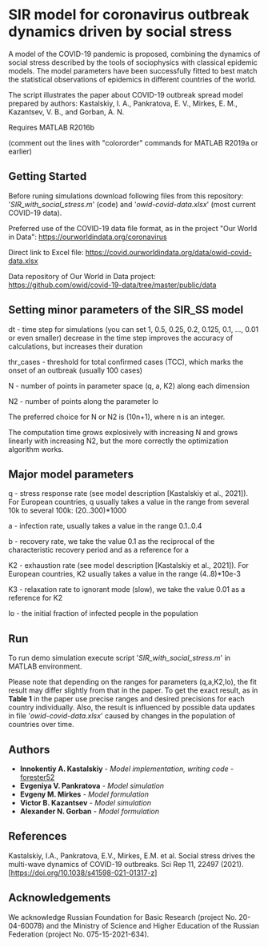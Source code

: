 # SIR model for coronavirus outbreak dynamics driven by social stress

A model of the COVID-19 pandemic is proposed, combining the dynamics of social stress described by the tools of sociophysics with classical epidemic models.
The model parameters have been successfully fitted to best match the statistical observations of epidemics in different countries of the world.

The script illustrates the paper about COVID-19 outbreak spread model prepared by authors: Kastalskiy, I. A., Pankratova, E. V., Mirkes, E. M., Kazantsev, V. B., and Gorban, A. N.

Requires MATLAB R2016b

(comment out the lines with "colororder" commands for MATLAB R2019a or earlier)



## Getting Started

Before runing simulations download following files from this repository: '*SIR_with_social_stress.m*' (code) and '*owid-covid-data.xlsx*' (most current COVID-19 data).

Preferred use of the COVID-19 data file format, as in the project "Our World in Data": https://ourworldindata.org/coronavirus

Direct link to Excel file: https://covid.ourworldindata.org/data/owid-covid-data.xlsx

Data repository of Our World in Data project: https://github.com/owid/covid-19-data/tree/master/public/data



## Setting minor parameters of the SIR_SS model

dt - time step for simulations (you can set 1, 0.5, 0.25, 0.2, 0.125, 0.1, ..., 0.01 or even smaller) decrease in the time step improves the accuracy of calculations, but increases their duration

thr_cases - threshold for total confirmed cases (TCC), which marks the onset of an outbreak
          (usually 100 cases)

N - number of points in parameter space (q, a, K2) along each dimension

N2 - number of points along the parameter Io

The preferred choice for N or N2 is (10n+1), where n is an integer.

The computation time grows explosively with increasing N and grows linearly with increasing N2, but the more correctly the optimization algorithm works.



## Major model parameters

q - stress response rate (see model description [Kastalskiy et al., 2021]). For European countries, q usually takes a value in the range from several 10k to several 100k: (20..300)*1000

a - infection rate, usually takes a value in the range 0.1..0.4

b - recovery rate, we take the value 0.1 as the reciprocal of the characteristic recovery period and as a reference for a

K2 - exhaustion rate (see model description [Kastalskiy et al., 2021]). For European countries, K2 usually takes a value in the range (4..8)*10e-3

K3 - relaxation rate to ignorant mode (slow), we take the value 0.01 as a reference for K2

Io - the initial fraction of infected people in the population



## Run

To run demo simulation execute script '*SIR_with_social_stress.m*' in MATLAB environment.

Please note that depending on the ranges for parameters (q,a,K2,Io), the fit result may differ slightly from that in the paper.
To get the exact result, as in **Table 1** in the paper use precise ranges and desired precisions for each country individually. Also, the result is influenced by possible data updates in file '*owid-covid-data.xlsx*' caused by changes in the population of countries over time.



## Authors

* **Innokentiy A. Kastalskiy** - *Model implementation, writing code* - [forester52](https://github.com/forester52)
* **Evgeniya V. Pankratova** - *Model simulation*
* **Evgeny M. Mirkes** - *Model formulation*
* **Victor B. Kazantsev** - *Model simulation*
* **Alexander N. Gorban** - *Model formulation*



## References

Kastalskiy, I.A., Pankratova, E.V., Mirkes, E.M. et al. Social stress drives the multi-wave dynamics of COVID-19 outbreaks. Sci Rep 11, 22497 (2021). [https://doi.org/10.1038/s41598-021-01317-z]


## Acknowledgements

We acknowledge Russian Foundation for Basic Research (project No. 20-04-60078) and the Ministry of Science and Higher Education of the Russian Federation (project No. 075-15-2021-634).
